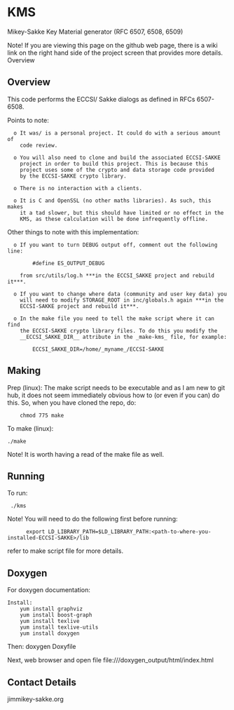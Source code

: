 # KMS

Mikey-Sakke Key Material generator (RFC 6507, 6508, 6509)

Note! If you are viewing this page on the github web page, there is a wiki link on the right hand side of the project screen that provides more details.
Overview

Overview
--------
This code performs the ECCSI/ Sakke dialogs as defined in RFCs 6507-6508.


Points to note:

      o It was/ is a personal project. It could do with a serious amount of 
        code review.
        
      o You will also need to clone and build the associated ECCSI-SAKKE
        project in order to build this project. This is because this 
        project uses some of the crypto and data storage code provided
        by the ECCSI-SAKKE crypto library.
        
      o There is no interaction with a clients.
      
      o It is C and OpenSSL (no other maths libraries). As such, this makes 
        it a tad slower, but this should have limited or no effect in the 
        KMS, as these calculation will be done infrequently offline.

Other things to note with this implementation:

      o If you want to turn DEBUG output off, comment out the following line: 
          
            #define ES_OUTPUT_DEBUG
      
        from src/utils/log.h ***in the ECCSI_SAKKE project and rebuild it***.
        
      o If you want to change where data (community and user key data) you 
        will need to modify STORAGE_ROOT in inc/globals.h again ***in the
        ECCSI-SAKKE project and rebuild it***.
       
      o In the make file you need to tell the make script where it can find 
        the ECCSI-SAKKE crypto library files. To do this you modify the 
        __ECCSI_SAKKE_DIR__ attribute in the _make-kms_ file, for example:
       
            ECCSI_SAKKE_DIR=/home/_myname_/ECCSI-SAKKE

Making
------

Prep (linux):
    The make script needs to be executable and as I am new to git hub,
    it does not seem immediately obvious how to (or even if you can) do 
    this. So, when you have cloned the repo, do:

        chmod 775 make

 To make (linux):

    ./make

Note! It is worth having a read of the make file as well. 

Running
-------

To run:

     ./kms

Note! You will need to do the following first before running:
          
          export LD_LIBRARY_PATH=$LD_LIBRARY_PATH:<path-to-where-you-installed-ECCSI-SAKKE>/lib
          
refer to make script file for more details.

Doxygen
-------

For doxygen documentation:

    Install:
        yum install graphviz
        yum install boost-graph
        yum install texlive
        yum install texlive-utils
        yum install doxygen

Then:
    doxygen Doxyfile

Next, web browser and open file 
    file://<path-to-this-dir>/doxygen_output/html/index.html

Contact Details
---------------

jim<AT>mikey-sakke.org
